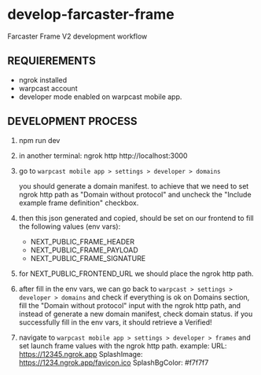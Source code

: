 # develop-farcaster-frame
Farcaster Frame V2 development workflow

## REQUIEREMENTS
- ngrok installed
- warpcast account
- developer mode enabled on warpcast mobile app.

## DEVELOPMENT PROCESS

1. npm run dev

2. in another terminal: ngrok http http://localhost:3000

3. go to `warpcast mobile app > settings > developer > domains`

     you should generate a domain manifest. to achieve that we need to set ngrok http path as "Domain without protocol"
     and uncheck the "Include example frame definition" checkbox.

4. then this json generated and copied, should be set on our frontend to fill the following values (env vars):
     - NEXT_PUBLIC_FRAME_HEADER
     - NEXT_PUBLIC_FRAME_PAYLOAD
     - NEXT_PUBLIC_FRAME_SIGNATURE
  
5. for NEXT_PUBLIC_FRONTEND_URL we should place the ngrok http path.

6. after fill in the env vars, we can go back to `warpcast > settings > developer > domains` and check if everything is ok
     on Domains section, fill the "Domain without protocol" input with the ngrok http path, and instead of generate a new domain manifest, check domain status.
     if you successfully fill in the env vars, it should retrieve a Verified!

7. navigate to `warpcast mobile app > settings > developer > frames`
    and set launch frame values with the ngrok http path.
       example:
         URL: https://12345.ngrok.app
         SplashImage: https://1234.ngrok.app/favicon.ico
         SplashBgColor: #f7f7f7
   

